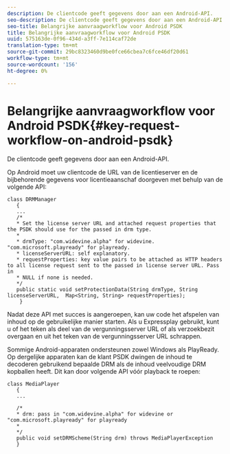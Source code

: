 ```yaml
---
description: De clientcode geeft gegevens door aan een Android-API.
seo-description: De clientcode geeft gegevens door aan een Android-API.
seo-title: Belangrijke aanvraagworkflow voor Android PSDK
title: Belangrijke aanvraagworkflow voor Android PSDK
uuid: 575163de-0f96-434d-a3ff-7e114caf72de
translation-type: tm+mt
source-git-commit: 29bc8323460d9be0fce66cbea7c6fce46df20d61
workflow-type: tm+mt
source-wordcount: '156'
ht-degree: 0%

---
```



# Belangrijke aanvraagworkflow voor Android PSDK{#key-request-workflow-on-android-psdk}

De clientcode geeft gegevens door aan een Android-API.

Op Android moet uw clientcode de URL van de licentieserver en de bijbehorende gegevens voor licentieaanschaf doorgeven met behulp van de volgende API:

```
class DRMManager 
   { 
   ... 
   /* 
   * Set the license server URL and attached request properties that the PSDK should use for the passed in drm type.  
   * 
   * drmType: "com.widevine.alpha" for widevine. "com.microsoft.playready" for playready. 
   * licenseServerURL: self explanatory.  
   * requestProperties: key value pairs to be attached as HTTP headers to all license request sent to the passed in license server URL. Pass in 
   * NULL if none is needed.  
   */ 
   public static void setProtectionData(String drmType, String licenseServerURL,  Map<String, String> requestProperties); 
    }
```

Nadat deze API met succes is aangeroepen, kan uw code het afspelen van inhoud op de gebruikelijke manier starten. Als u Expressplay gebruikt, kunt u of het teken als deel van de vergunningsserver URL of als verzoekbezit overgaan en uit het teken van de vergunningsserver URL schrappen.

Sommige Android-apparaten ondersteunen zowel Windows als PlayReady. Op dergelijke apparaten kan de klant PSDK dwingen de inhoud te decoderen gebruikend bepaalde DRM als de inhoud veelvoudige DRM kopballen heeft. Dit kan door volgende API vóór playback te roepen:

```
class MediaPlayer 
   { 
   ... 
    
   /* 
   * drm: pass in "com.widevine.alpha" for widevine or "com.microsoft.playready" for playready 
   * 
   */ 
   public void setDRMScheme(String drm) throws MediaPlayerException 
   }
```

